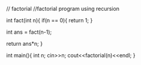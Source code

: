 // factorial
//factorial program using recursion

int fact(int n){
if(n == 0){
return 1;
}

int ans = fact(n-1);

return ans*n;
}

int main(){
int n;
cin>>n;
cout<<factorial(n)<<endl;
}

